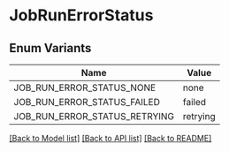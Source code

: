# JobRunErrorStatus

## Enum Variants

| Name | Value |
|---- | -----|
| JOB_RUN_ERROR_STATUS_NONE | none |
| JOB_RUN_ERROR_STATUS_FAILED | failed |
| JOB_RUN_ERROR_STATUS_RETRYING | retrying |


[[Back to Model list]](../README.md#documentation-for-models) [[Back to API list]](../README.md#documentation-for-api-endpoints) [[Back to README]](../README.md)


